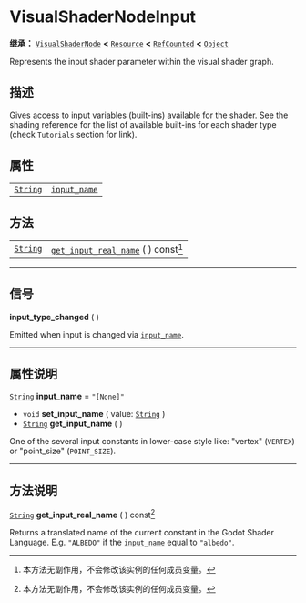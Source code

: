 <!-- ⚠ 请勿编辑本文件 ⚠ -->
<!-- 本文档使用脚本从 WeDot 引擎源码仓库生成。 -->
<!-- 生成脚本：https://github.com/WeDot-Engine/WeDot/tree/4.3/doc/tools/make_md.py； -->
<!-- 原文件：https://github.com/WeDot-Engine/WeDot/tree/4.3/doc/classes/VisualShaderNodeInput.xml。 -->

<div id="_class_visualshadernodeinput"></div>

# VisualShaderNodeInput

**继承：** [`VisualShaderNode`](class_visualshadernode.md) **<** [`Resource`](class_resource.md) **<** [`RefCounted`](class_refcounted.md) **<** [`Object`](class_object.md)

Represents the input shader parameter within the visual shader graph.

## 描述

Gives access to input variables (built-ins) available for the shader. See the shading reference for the list of available built-ins for each shader type (check `Tutorials` section for link).

## 属性

|||
|:-:|:--|
| [`String`](class_string.md) | [`input_name`](#class_visualshadernodeinput_property_input_name) | ``"[None]"`` |

## 方法

|||
|:-:|:--|
| [`String`](class_string.md) | [`get_input_real_name`](class_visualshadernodeinputmd#class_visualshadernodeinput_method_get_input_real_name) ( ) const[^const] |

<!-- rst-class:: classref-section-separator -->

---

## 信号

<div id="_class_class_visualshadernodeinput_signal_input_type_changed"></div>

**input_type_changed** ( ) <div id="class_visualshadernodeinput_signal_input_type_changed"></div>

Emitted when input is changed via [`input_name`](#class_visualshadernodeinput_property_input_name).

<!-- rst-class:: classref-section-separator -->

---

## 属性说明

<div id="_class_visualshadernodeinput_property_input_name"></div>

[`String`](class_string.md) **input_name** = ``"[None]"`` <div id="class_visualshadernodeinput_property_input_name"></div>

- `void` **set_input_name** ( value: [`String`](class_string.md) )
- [`String`](class_string.md) **get_input_name** ( )

One of the several input constants in lower-case style like: "vertex" (`VERTEX`) or "point_size" (`POINT_SIZE`).

<!-- rst-class:: classref-section-separator -->

---

## 方法说明

<div id="_class_visualshadernodeinput_method_get_input_real_name"></div>

[`String`](class_string.md) **get_input_real_name** ( ) const[^const]<div id="class_visualshadernodeinput_method_get_input_real_name"></div>

Returns a translated name of the current constant in the Godot Shader Language. E.g. `"ALBEDO"` if the [`input_name`](#class_visualshadernodeinput_property_input_name) equal to `"albedo"`.

[^virtual]: 本方法通常需要用户覆盖才能生效。
[^const]: 本方法无副作用，不会修改该实例的任何成员变量。
[^vararg]: 本方法除了能接受在此处描述的参数外，还能够继续接受任意数量的参数。
[^constructor]: 本方法用于构造某个类型。
[^static]: 调用本方法无需实例，可直接使用类名进行调用。
[^operator]: 本方法描述的是使用本类型作为左操作数的有效运算符。
[^bitfield]: 这个值是由下列位标志构成位掩码的整数。
[^void]: 无返回值。
